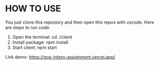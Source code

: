 # HOW TO USE
You just clone this reposiory and then open this repos with vscode. 
Here are steps to run code:
1. Open the terminal: cd ./client 
2. Install package: npm install
3. Start client: npm start

Link demo: https://gos-intern-assignment.vercel.app/
